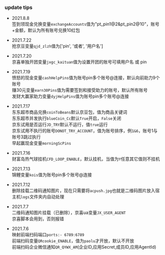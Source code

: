 ### update tips  

- 2021.8.8  
签到领现金兑换变量`exchangeAccounts`值为"pt_pin1@2&pt_pin2@10"，账号+金额，默认为所有账号兑换10红包  

- 2021.7.22  
抢京豆变量`qjd_zlzh`值为['pin', '或者', '用户名']  

- 2021.7.20  
京喜单独开团变量`jxgc_kaituan`值为设置开团的账号可填用户名 或 pin  

- 2021.7.19  
愤怒的现金变量`cashHelpPins`值为账号pin多个账号@连接，默认向前助力9个账号  
赚30元变量`earn30Pins`值为需要签到和接受助力的账号，默认所有账号  
发财大赢家助力变量`dyjHelpPins`值为账号pin多个账号@连接  

- 2021.7.17  
东东超市商品兑换`coinToBeans`默认京豆包，值为商品关键词  
东东超市并发执行`blueCoin_Cc`默认`True`开启，`False`关闭  
京东试用是否运行`JD_TRY`默认不运行，值`true`运行  
京东试用不执行的账号`DONOT_TRY_ACCOUNT`，值为账号排序，例`1&6`，账号1与账号3跳过执行  
早起赢现金变量`morningScPins`  

- 2021.7.16  
财富岛热气球挂机`CFD_LOOP_ENABLE`，默认挂机，当值为`Y`任意其它值则不挂机  

- 2021.7.13  
锦鲤变量`kois`值为账号pin多个账号@连接    

- 2021.7.12  
删除挂载二维码通知图片，现在只需要将`acpush.jpg`也就是二维码图片放入宿主机`logs`文件夹内自动处理 

- 2021.7.7  
二维码通知图片挂载（已删除），京喜ua变量`JX_USER_AGENT`  
京喜脚本会用到，否则报错  

- 2021.7.6  
映射前端扫码端口`ports:- 6789:6789`  
前端扫码变量`QRcookie_ENABLE`，值为`paolu`才开放，默认不开放  
前端扫码企业微信通知`QR_QYWX_AM`(企业ID,应用Secret,成员ID,应用AgentId)

